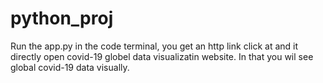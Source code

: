 # python_proj
   Run the app.py in the code terminal, you get an http link click at and it directly open covid-19 globel data visualizatin website.
   In that you wil see global covid-19 data  visually. 
       
